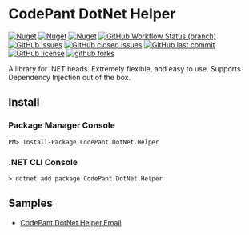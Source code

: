 # CodePant DotNet Helper
[![Nuget](https://img.shields.io/nuget/v/CodePant.DotNet.Helper)](https://www.nuget.org/packages/CodePant.DotNet.Helper)
[![Nuget](https://img.shields.io/nuget/vpre/CodePant.DotNet.Helper)](https://www.nuget.org/packages/CodePant.DotNet.Helper)
[![Nuget](https://img.shields.io/nuget/dt/CodePant.DotNet.Helper)](https://www.nuget.org/packages/CodePant.DotNet.Helper)
[![GitHub Workflow Status (branch)](https://img.shields.io/github/workflow/status/codepant-codes/codepant-dot-net-helper/publish%20to%20nuget/main)](https://github.com/codepant-codes/codepant-dot-net-helper/actions)
[![GitHub issues](https://img.shields.io/github/issues/codepant-codes/codepant-dot-net-helper)](https://github.com/codepant-codes/codepant-dot-net-helper/issues)
[![GitHub closed issues](https://img.shields.io/github/issues-closed/codepant-codes/codepant-dot-net-helper)](https://github.com/codepant-codes/codepant-dot-net-helper/issues?q=is%3Aissue+is%3Aclosed)
[![GitHub last commit](https://img.shields.io/github/last-commit/codepant-codes/codepant-dot-net-helper)](https://github.com/codepant-codes/codepant-dot-net-helper/commits/main)
[![GitHub license](https://img.shields.io/github/license/codepant-codes/codepant-dot-net-helper)](https://github.com/codepant-codes/codepant-dot-net-helper/blob/main/LICENSE)
[![github forks](https://img.shields.io/github/forks/codepant-codes/codepant-dot-net-helper)](https://github.com/codepant-codes/codepant-dot-net-helper/fork)


A library for .NET heads.
Extremely flexible, and easy to use.
Supports Dependency Injection out of the box.

## Install

### Package Manager Console

```
PM> Install-Package CodePant.DotNet.Helper
```

### .NET CLI Console

```
> dotnet add package CodePant.DotNet.Helper
```


## Samples

- [CodePant.DotNet.Helper.Email](https://github.com/codepant-codes/codepant-dot-net-helper/tree/main/samples/CodePant.DotNet.Helper.Email)

